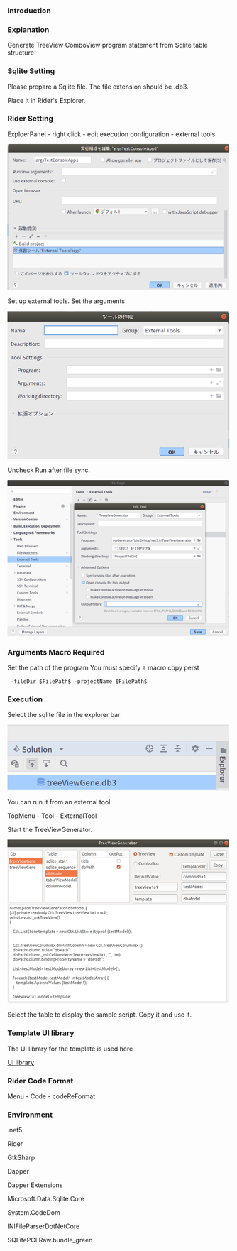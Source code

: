 ### Introduction

### Explanation

Generate TreeView ComboView program statement from Sqlite table structure

### Sqlite Setting

Please prepare a Sqlite file. The file extension should be .db3.

Place it in Rider's Explorer.

### Rider Setting
ExploerPanel - right click - edit execution configuration - external tools

![alt text](./readMe/1.png)

Set up external tools. Set the arguments

![alt text](./readMe/3.png)

Uncheck Run after file sync.

![alt text](./readMe/5.png)

### Arguments Macro Required

Set the path of the program
You must specify a macro
copy perst

```
 -fileDir $FilePath$ -projectName $FilePath$
```

### Execution

Select the sqlite file in the explorer bar

![alt text](./readMe/7.png)


You can run it from an external tool

TopMenu - Tool - ExternalTool


Start the TreeViewGenerator.

![alt text](./readMe/6.png)

Select the table to display the sample script.
Copy it and use it.

### Template UI library
The UI library for the template is used here

[UI library](https://qiita.com/iota_11/items/cf5ac9c11969ad8b8307)

### Rider Code Format

Menu - Code - codeReFormat

### Environment
.net5

Rider

GtkSharp

Dapper

Dapper Extensions

Microsoft.Data.Sqlite.Core

System.CodeDom

INIFileParserDotNetCore

SQLitePCLRaw.bundle_green

